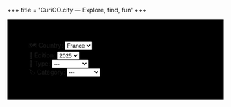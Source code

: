 +++
title = 'CuriOO.city — Explore, find, fun'
+++

<div class="row" style="background-color: black;padding:50px;">
<div class="container">
<div class="row mx-5">
    <div class="col-lg-3 col-md-6 col-xs-12 mt-3">
        <label class="text-white fw-bold mb-3 h4">🗺 Country: </label>
        <select class="form-select" name="country" id="country-select">
            <option value="fr">France</option>
        </select>
    </div>
    <div class="col-lg-3 col-md-6 col-xs-12 mt-3">
        <label class="text-white fw-bold mb-3 h4">📅 Edition: </label>
        <select class="form-select" name="year" id="year-select">
            <option value="2025">2025</option>
        </select>
    </div>
    <div class="col-lg-3 col-md-6 col-xs-12 mt-3">
        <label class="text-white fw-bold mb-3 h4">🧾 Type: </label>
        <select class="form-select" name="type" id="type-select">
            <option value="0">---</option>
            <option value="1">Nature</option>
            <option value="2">Monument</option>
            <option value="3">Culte</option>
            <option value="4">Event</option>
            <option value="5">Location</option>
        </select>
    </div>
    <div class="col-lg-3 col-md-6 col-xs-12 mt-3">
        <label class="text-white fw-bold mb-3 h4">🏷 Category: </label>
        <select class="form-select" name="category" id="category-select">
            <option value="0">---</option>
            <option value="1">Place</option>
            <option value="2">Mountain</option>
            <option value="3">Castle</option>           
            <option value="4">Beach</option> 
            <option value="5">Forest</option> 
            <option value="6">Museum</option>
            <option value="7">Park</option>
        </select>
    </div>
</div>
</div>
</div>

<div id="myModal" class="modal" style="height: 100%;" onclick="modal.style.display='none'">
  <img class="modal-content" id="modal-image">
</div>

<script>
var modal = document.getElementById("myModal");
var modalImg = document.getElementById("modal-image");

    let row = '<div class="container mt-3 mb-5"><div class="row">';
    for (i = 1 ; i < 37 ; i++) {
        row += '<div class="col-3"><img class="img" id="card' + i + '" src="/images/cards/' + i + '-min.png" width="100%" style="padding-top: 25px;" onclick="modalImg.src = this.src; modal.style.display = \'block\';"/></div>';
    }
    row += '</div></div>';
    document.write(row);
</script>
</div>